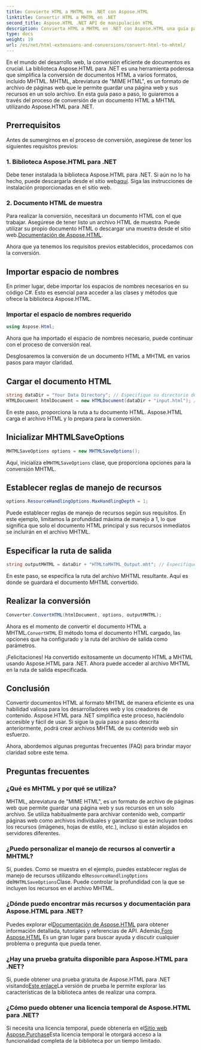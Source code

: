 ```yaml
---
title: Convierte HTML a MHTML en .NET con Aspose.HTML
linktitle: Convertir HTML a MHTML en .NET
second_title: Aspose.HTML .NET API de manipulación HTML
description: Convierta HTML a MHTML en .NET con Aspose.HTML una guía paso a paso para archivar contenido web de manera eficiente. Aprenda a usar Aspose.HTML para .NET para crear archivos MHTML.
type: docs
weight: 19
url: /es/net/html-extensions-and-conversions/convert-html-to-mhtml/
---
```


En el mundo del desarrollo web, la conversión eficiente de documentos es crucial. La biblioteca Aspose.HTML para .NET es una herramienta poderosa que simplifica la conversión de documentos HTML a varios formatos, incluido MHTML. MHTML, abreviatura de "MIME HTML", es un formato de archivo de páginas web que le permite guardar una página web y sus recursos en un solo archivo. En esta guía paso a paso, lo guiaremos a través del proceso de conversión de un documento HTML a MHTML utilizando Aspose.HTML para .NET.

## Prerrequisitos

Antes de sumergirnos en el proceso de conversión, asegúrese de tener los siguientes requisitos previos:

### 1. Biblioteca Aspose.HTML para .NET

 Debe tener instalada la biblioteca Aspose.HTML para .NET. Si aún no lo ha hecho, puede descargarla desde el sitio web[aquí](https://releases.aspose.com/html/net/). Siga las instrucciones de instalación proporcionadas en el sitio web.

### 2. Documento HTML de muestra

Para realizar la conversión, necesitará un documento HTML con el que trabajar. Asegúrese de tener listo un archivo HTML de muestra. Puede utilizar su propio documento HTML o descargar una muestra desde el sitio web.[Documentación de Aspose.HTML](https://reference.aspose.com/html/net/).

Ahora que ya tenemos los requisitos previos establecidos, procedamos con la conversión.

## Importar espacio de nombres

En primer lugar, debe importar los espacios de nombres necesarios en su código C#. Esto es esencial para acceder a las clases y métodos que ofrece la biblioteca Aspose.HTML.

### Importar el espacio de nombres requerido

```csharp
using Aspose.Html;
```

Ahora que ha importado el espacio de nombres necesario, puede continuar con el proceso de conversión real.

Desglosaremos la conversión de un documento HTML a MHTML en varios pasos para mayor claridad.

## Cargar el documento HTML

```csharp
string dataDir = "Your Data Directory"; // Especifique su directorio de datos
HTMLDocument htmlDocument = new HTMLDocument(dataDir + "input.html"); // Cargar el documento HTML
```

En este paso, proporciona la ruta a tu documento HTML. Aspose.HTML carga el archivo HTML y lo prepara para la conversión.

## Inicializar MHTMLSaveOptions

```csharp
MHTMLSaveOptions options = new MHTMLSaveOptions();
```

 Aquí, inicializa el`MHTMLSaveOptions` clase, que proporciona opciones para la conversión MHTML.

## Establecer reglas de manejo de recursos

```csharp
options.ResourceHandlingOptions.MaxHandlingDepth = 1;
```

Puede establecer reglas de manejo de recursos según sus requisitos. En este ejemplo, limitamos la profundidad máxima de manejo a 1, lo que significa que solo el documento HTML principal y sus recursos inmediatos se incluirán en el archivo MHTML.

## Especificar la ruta de salida

```csharp
string outputMHTML = dataDir + "HTMLtoMHTML_Output.mht"; // Especifique la ruta del archivo de salida
```

En este paso, se especifica la ruta del archivo MHTML resultante. Aquí es donde se guardará el documento MHTML convertido.

## Realizar la conversión

```csharp
Converter.ConvertHTML(htmlDocument, options, outputMHTML);
```

 Ahora es el momento de convertir el documento HTML a MHTML.`ConvertHTML` El método toma el documento HTML cargado, las opciones que ha configurado y la ruta del archivo de salida como parámetros.

¡Felicitaciones! Ha convertido exitosamente un documento HTML a MHTML usando Aspose.HTML para .NET. Ahora puede acceder al archivo MHTML en la ruta de salida especificada.

## Conclusión

Convertir documentos HTML al formato MHTML de manera eficiente es una habilidad valiosa para los desarrolladores web y los creadores de contenido. Aspose.HTML para .NET simplifica este proceso, haciéndolo accesible y fácil de usar. Si sigue la guía paso a paso descrita anteriormente, podrá crear archivos MHTML de su contenido web sin esfuerzo.

Ahora, abordemos algunas preguntas frecuentes (FAQ) para brindar mayor claridad sobre este tema.

## Preguntas frecuentes

### ¿Qué es MHTML y por qué se utiliza?

MHTML, abreviatura de "MIME HTML", es un formato de archivo de páginas web que permite guardar una página web y sus recursos en un solo archivo. Se utiliza habitualmente para archivar contenido web, compartir páginas web como archivos individuales y garantizar que se incluyan todos los recursos (imágenes, hojas de estilo, etc.), incluso si están alojados en servidores diferentes.

### ¿Puedo personalizar el manejo de recursos al convertir a MHTML?

 Sí, puedes. Como se muestra en el ejemplo, puedes establecer reglas de manejo de recursos utilizando el`ResourceHandlingOptions` del`MHTMLSaveOptions`Clase. Puede controlar la profundidad con la que se incluyen los recursos en el archivo MHTML.

### ¿Dónde puedo encontrar más recursos y documentación para Aspose.HTML para .NET?

 Puedes explorar el[Documentación de Aspose.HTML](https://reference.aspose.com/html/net/) para obtener información detallada, tutoriales y referencias de API. Además,[Foro Aspose.HTML](https://forum.aspose.com/) Es un gran lugar para buscar ayuda y discutir cualquier problema o pregunta que pueda tener.

### ¿Hay una prueba gratuita disponible para Aspose.HTML para .NET?

 Sí, puede obtener una prueba gratuita de Aspose.HTML para .NET visitando[Este enlace](https://releases.aspose.com/)La versión de prueba le permite explorar las características de la biblioteca antes de realizar una compra.

### ¿Cómo puedo obtener una licencia temporal de Aspose.HTML para .NET?

 Si necesita una licencia temporal, puede obtenerla en el[Sitio web Aspose.Purchase](https://purchase.aspose.com/temporary-license/)Esta licencia temporal le otorgará acceso a la funcionalidad completa de la biblioteca por un tiempo limitado.

